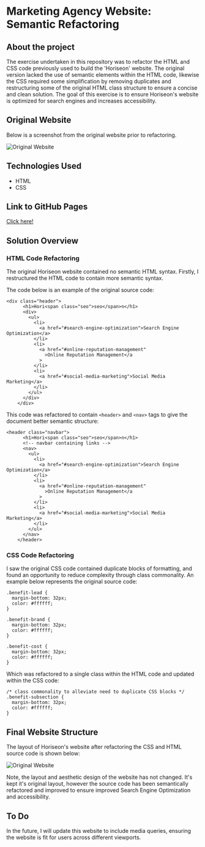 # Marketing Agency Website: Semantic Refactoring

## About the project

The exercise undertaken in this repository was to refactor the HTML and CSS code previously used to build the 'Horiseon' website. The original version lacked the use of semantic elements within the HTML code, likewise the CSS required some simplification by removing duplicates and restructuring some of the original HTML class structure to ensure a concise and clean solution. The goal of this exercise is to ensure Horiseon's website is optimized for search engines and increases accessibility.

## Original Website

Below is a screenshot from the original website prior to refactoring.

![Original Website](assets/images/01-html-css-git-homework-demo.png)

## Technologies Used

- HTML
- CSS

## Link to GitHub Pages

[Click here!](https://conorjkelly96.github.io/semantic-html-refactoring-marketing-agency/)

## Solution Overview

### HTML Code Refactoring

The original Horiseon website contained no semantic HTML syntax. Firstly, I restructured the HTML code to contain more semantic syntax.

The code below is an example of the original source code:

```
<div class="header">
      <h1>Hori<span class="seo">seo</span>n</h1>
      <div>
        <ul>
          <li>
            <a href="#search-engine-optimization">Search Engine Optimization</a>
          </li>
          <li>
            <a href="#online-reputation-management"
              >Online Reputation Management</a
            >
          </li>
          <li>
            <a href="#social-media-marketing">Social Media Marketing</a>
          </li>
        </ul>
      </div>
    </div>
```

This code was refactored to contain `<header>` and `<nav>` tags to give the document better semantic structure:

```
<header class="navbar">
      <h1>Hori<span class="seo">seo</span>n</h1>
      <!-- navbar containing links -->
      <nav>
        <ul>
          <li>
            <a href="#search-engine-optimization">Search Engine Optimization</a>
          </li>
          <li>
            <a href="#online-reputation-management"
              >Online Reputation Management</a
            >
          </li>
          <li>
            <a href="#social-media-marketing">Social Media Marketing</a>
          </li>
        </ul>
      </nav>
    </header>
```

### CSS Code Refactoring

I saw the original CSS code contained duplicate blocks of formatting, and found an opportunity to reduce complexity through class commonality. An example below represents the original source code:

```
.benefit-lead {
  margin-bottom: 32px;
  color: #ffffff;
}

.benefit-brand {
  margin-bottom: 32px;
  color: #ffffff;
}

.benefit-cost {
  margin-bottom: 32px;
  color: #ffffff;
}
```

Which was refactored to a single class within the HTML code and updated within the CSS code:

```
/* class commonality to alleviate need to duplicate CSS blocks */
.benefit-subsection {
  margin-bottom: 32px;
  color: #ffffff;
}
```

## Final Website Structure

The layout of Horiseon's website after refactoring the CSS and HTML source code is shown below:

![Original Website](assets/images/01-html-css-git-homework-demo.png)

Note, the layout and aesthetic design of the website has not changed. It's kept it's original layout, however the source code has been semantically refactored and improved to ensure improved Search Engine Optimization and accessibility.

## To Do

In the future, I will update this website to include media queries, ensuring the website is fit for users across different viewports.
